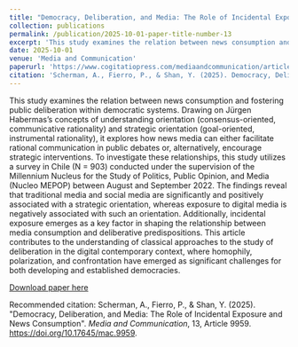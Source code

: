 ```yaml
---
title: "Democracy, Deliberation, and Media: The Role of Incidental Exposure and News Consumption"
collection: publications
permalink: /publication/2025-10-01-paper-title-number-13
excerpt: 'This study examines the relation between news consumption and fostering public deliberation within democratic systems. Drawing on Jürgen Habermas’s concepts of understanding orientation (consensus-oriented, communicative rationality) and strategic orientation (goal-oriented, instrumental rationality), it explores how news media can either facilitate rational communication in public debates or, alternatively, encourage strategic interventions. To investigate these relationships, this study utilizes a survey in Chile (N = 903) conducted under the supervision of the Millennium Nucleus for the Study of Politics, Public Opinion, and Media (Nucleo MEPOP) between August and September 2022. The findings reveal that traditional media and social media are significantly and positively associated with a strategic orientation, whereas exposure to digital media is negatively associated with such an orientation. Additionally, incidental exposure emerges as a key factor in shaping the relationship between media consumption and deliberative predispositions. This article contributes to the understanding of classical approaches to the study of deliberation in the digital contemporary context, where homophily, polarization, and confrontation have emerged as significant challenges for both developing and established democracies.'
date: 2025-10-01
venue: 'Media and Communication'
paperurl: 'https://www.cogitatiopress.com/mediaandcommunication/article/view/9959'
citation: 'Scherman, A., Fierro, P., & Shan, Y. (2025). Democracy, Deliberation, and Media: The Role of Incidental Exposure and News Consumption. Media and Communication, 13, Article 9959. https://doi.org/10.17645/mac.9959'
---
```

This study examines the relation between news consumption and fostering public deliberation within democratic systems. Drawing on Jürgen Habermas’s concepts of understanding orientation (consensus-oriented, communicative rationality) and strategic orientation (goal-oriented, instrumental rationality), it explores how news media can either facilitate rational communication in public debates or, alternatively, encourage strategic interventions. To investigate these relationships, this study utilizes a survey in Chile (N = 903) conducted under the supervision of the Millennium Nucleus for the Study of Politics, Public Opinion, and Media (Nucleo MEPOP) between August and September 2022. The findings reveal that traditional media and social media are significantly and positively associated with a strategic orientation, whereas exposure to digital media is negatively associated with such an orientation. Additionally, incidental exposure emerges as a key factor in shaping the relationship between media consumption and deliberative predispositions. This article contributes to the understanding of classical approaches to the study of deliberation in the digital contemporary context, where homophily, polarization, and confrontation have emerged as significant challenges for both developing and established democracies.

[Download paper here](https://www.cogitatiopress.com/mediaandcommunication/article/view/9959)

Recommended citation: Scherman, A., Fierro, P., & Shan, Y. (2025). "Democracy, Deliberation, and Media: The Role of Incidental Exposure and News Consumption". <i>Media and Communication</i>, 13, Article 9959. https://doi.org/10.17645/mac.9959.
